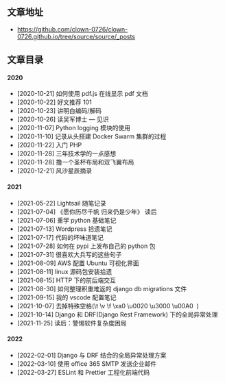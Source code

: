 ## 文章地址

- https://github.com/clown-0726/clown-0726.github.io/tree/source/source/_posts

## 文章目录

#### 2020

- [2020-10-21] 如何使用 pdf.js 在线显示 pdf 文档
- [2020-10-22] 好文推荐 101
- [2020-10-23] 讲明白编码/解码
- [2020-10-26] 读吴军博士 — 见识
- [2020-11-07] Python logging 模块的使用
- [2020-11-10] 记录从头搭建 Docker Swarm 集群的过程
- [2020-11-22] 入门 PHP
- [2020-11-28] 三年技术学的一点感想
- [2020-11-28] 撸一个圣杯布局和双飞翼布局
- [2020-12-21] 风沙星辰摘录

#### 2021

- [2021-05-22] Lightsail 随笔记录
- [2021-07-04] 《愿你历尽千帆 归来仍是少年》 读后
- [2021-07-06] 重学 python 基础笔记
- [2021-07-13] Wordpress 拾遗笔记
- [2021-07-17] 代码的坏味道笔记
- [2021-07-28] 如何在 pypi 上发布自己的 python 包
- [2021-07-31] 很喜欢大兵写的这些句子
- [2021-08-09] AWS 配置 Ubuntu 可视化界面
- [2021-08-11] linux 源码包安装拾遗
- [2021-08-15] HTTP 下的前后端交互
- [2021-08-30] 如何整理积重难返的 django db migrations 文件
- [2021-09-15] 我的 vscode 配置笔记
- [2021-10-07] 去掉特殊空格(\t \v \f \xa0 \u0020 \u3000 \u00A0 &nbsp;)
- [2021-10-14] Django 和 DRF(Django Rest Framework) 下的全局异常处理
- [2021-11-25] 读后：警惕软件复杂度困局

#### 2022

- [2022-02-01] Django 与 DRF 结合的全局异常处理方案
- [2022-03-10] 使用 office 365 SMTP 发送企业邮件
- [2022-03-27] ESLint 和 Prettier 工程化前端代码
